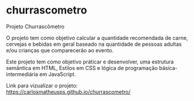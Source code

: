 # churrascometro
 Projeto Churrascômetro
 
 O projeto tem como objetivo calcular a quantidade recomendada de carne, cervejas e bebidas em geral baseado na quantidade de pessoas adultas e/ou crianças que comparecerão ao evento.
 
Este projeto tem como objetivo práticar e desenvolver, uma estrutura semântica em HTML, Estilos em CSS e lógica de programação básica-intermediária em JavaScript.

Link para vizualizar o projeto: https://carlosmatheusps.github.io/churrascometro/
